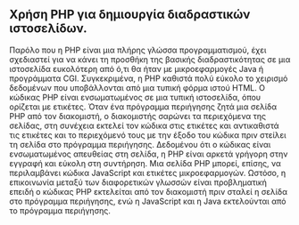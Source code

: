 ## Χρήση PHP για δημιουργία διαδραστικών ιστοσελίδων.

Παρόλο που η PHP είναι μια πλήρης γλώσσα προγραμματισμού, έχει σχεδιαστεί για να κάνει τη προσθήκη 
της βασικής διαδραστικότητας σε μια ιστοσελίδα ευκολότερη από ό,τι θα ήταν με μικροεφαρμογές Java ή προγράμματα
CGI. Συγκεκριμένα, η PHP καθιστά πολύ εύκολο το χειρισμό δεδομένων που υποβάλλονται από μια τυπική φόρμα ιστού HTML. 
Ο κώδικας PHP είναι ενσωματωμένος σε μια τυπική ιστοσελίδα, όπου ορίζεται με ετικέτες. Όταν ένα πρόγραμμα περιήγησης 
ζητά μια σελίδα PHP από τον διακομιστή, ο διακομιστής σαρώνει τα περιεχόμενα της σελίδας, στη συνέχεια εκτελεί τον κώδικα
στις ετικέτες και αντικαθιστά τις ετικέτες και το περιεχόμενό τους με την έξοδο του κώδικα πριν στείλει τη σελίδα στο 
πρόγραμμα περιήγησης. Δεδομένου ότι ο κώδικας είναι ενσωματωμένος απευθείας στη σελίδα, η PHP είναι αρκετά γρήγορη στην 
εγγραφή και εύκολη στη συντήρηση. Μια σελίδα PHP μπορεί, επίσης, να περιλαμβάνει κώδικα JavaScript και ετικέτες μικροεφαρμογών.
Ωστόσο, η επικοινωνία μεταξύ των διαφορετικών γλωσσών είναι προβληματική επειδή ο κώδικας PHP εκτελείται από τον διακομιστή 
πριν σταλεί η σελίδα στο πρόγραμμα περιήγησης, ενώ  η JavaScript και η Java εκτελούνται από το πρόγραμμα περιήγησης.
